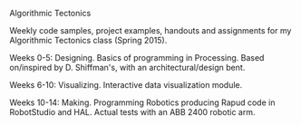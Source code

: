 Algorithmic Tectonics

Weekly code samples, project examples, handouts and assignments for my Algorithmic Tectonics class (Spring 2015).

Weeks 0-5: Designing.
Basics of programming in Processing. Based on/inspired by D. Shiffman's, with an architectural/design bent.

Weeks 6-10: Visualizing.
Interactive data visualization module.

Weeks 10-14: Making.
Programming Robotics producing Rapud code in RobotStudio and HAL. Actual tests with an ABB 2400 robotic arm. 

 
